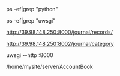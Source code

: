 ps -ef|grep "python"

ps -ef|grep "uwsgi"

http://39.98.148.250:8000/journal/records/

http://39.98.148.250:8002/journal/category

uwsgi --http :8000

/home/mysite/server/AccountBook